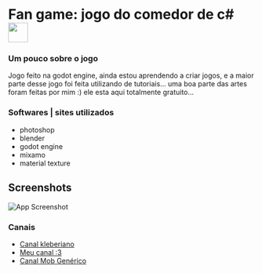 # Fan game: jogo do comedor de c# <img width="40" height="40" src="https://github.com/danielBRTanimacao/godot-game-comedor-de-c/assets/93400508/cba20c02-afa1-47c0-8cd0-49e367905b6e"/>

<h3>Um pouco sobre o jogo</h3>

Jogo feito na godot engine, ainda estou aprendendo a criar jogos, e a maior parte desse jogo foi feita utilizando de tutoriais...
uma boa parte das artes foram feitas por mim :) ele esta aqui totalmente gratuito...

### Softwares | sites utilizados 
- photoshop
- blender
- godot engine
- mixamo
- material texture
  
## Screenshots

![App Screenshot](https://via.placeholder.com/468x300?text=App+Screenshot+Here)

### Canais

- <a href="https://www.youtube.com/@CanalKleberiano">Canal kleberiano</a>
- <a href="https://www.youtube.com/channel/UCS88R5WOovJNe3NtS0OhUfg">Meu canal :3</a>
- <a href="https://www.youtube.com/@MobGenerico">Canal Mob Genérico</a>
